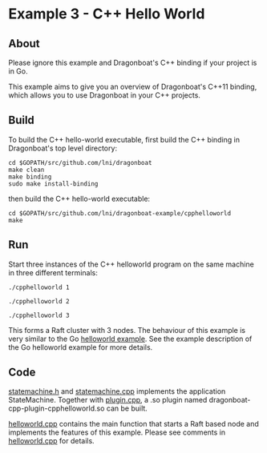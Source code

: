 # Example 3 - C++ Hello World #

## About ##
Please ignore this example and Dragonboat's C++ binding if your project is in Go.

This example aims to give you an overview of Dragonboat's C++11 binding, which allows you to use Dragonboat in your C++ projects.

## Build ##
To build the C++ hello-world executable, first build the C++ binding in Dragonboat's top level directory:
```
cd $GOPATH/src/github.com/lni/dragonboat
make clean
make binding
sudo make install-binding
```
then build the C++ hello-world executable:
```
cd $GOPATH/src/github.com/lni/dragonboat-example/cpphelloworld
make
```

## Run ##
Start three instances of the C++ helloworld program on the same machine in three different terminals:

```
./cpphelloworld 1
```
```
./cpphelloworld 2
```
```
./cpphelloworld 3
```

This forms a Raft cluster with 3 nodes. The behaviour of this example is very similar to the Go [helloworld example](../helloworld). See the example description of the Go helloworld example for more details.

## Code ##
[statemachine.h](statemachine.h) and [statemachine.cpp](statemachine.cpp) implements the application StateMachine. Together with [plugin.cpp](plugin.cpp), a .so plugin named dragonboat-cpp-plugin-cpphelloworld.so can be built.

[helloworld.cpp](helloworld.cpp) contains the main function that starts a Raft based node and implements the features of this example. Please see comments in [helloworld.cpp](helloworld.cpp) for details.  
